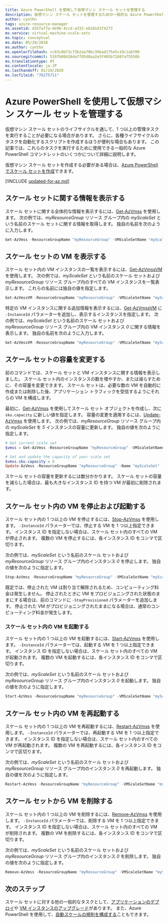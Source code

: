 ```yaml
---
title: Azure PowerShell を使用して仮想マシン スケール セットを管理する
description: 仮想マシン スケール セットを管理するための一般的な Azure PowerShell コマンドレット (インスタンスを起動および停止したり、スケール セットの容量を変更したりする方法など)。
author: cynthn
tags: azure-resource-manager
ms.assetid: d35fa77a-de96-4ccd-a332-eb181d1f4273
ms.service: virtual-machine-scale-sets
ms.topic: conceptual
ms.date: 05/29/2018
ms.author: cynthn
ms.openlocfilehash: cc83c8b73c73b2aa70bc36bad175e5c19c1ab700
ms.sourcegitcommit: 5397b08426da7f05d8aa2e5f465b71b97a75550b
ms.translationtype: HT
ms.contentlocale: ja-JP
ms.lasthandoff: 01/19/2020
ms.locfileid: "76275711"
---
```

# <a name="manage-a-virtual-machine-scale-set-with-azure-powershell"></a>Azure PowerShell を使用して仮想マシン スケール セットを管理する

仮想マシン スケール セットのライフサイクルを通して、1 つ以上の管理タスクを実行することが必要になる場合があります。 さらに、各種ライフサイクルのタスクを自動化するスクリプトを作成するほうが便利な場合もあります。 この記事では、これらのタスクを実行するために使用できる一般的な Azure PowerShell コマンドレットのいくつかについて詳細に説明します。

仮想マシン スケール セットを作成する必要がある場合は、[Azure PowerShell でスケール セットを作成](quick-create-powershell.md)できます。

[!INCLUDE [updated-for-az.md](../../includes/updated-for-az.md)]

## <a name="view-information-about-a-scale-set"></a>スケール セットに関する情報を表示する
スケール セットに関する全体的な情報を表示するには、[Get-AzVmss](/powershell/module/az.compute/get-azvmss) を使用します。 次の例では、*myResourceGroup* リソース グループ内の *myScaleSet* という名前のスケール セットに関する情報を取得します。 独自の名前を次のように入力します。

```powershell
Get-AzVmss -ResourceGroupName "myResourceGroup" -VMScaleSetName "myScaleSet"
```


## <a name="view-vms-in-a-scale-set"></a>スケール セットの VM を表示する
スケール セット内の VM インスタンスの一覧を表示するには、[Get-AzVmssVM](/powershell/module/az.compute/get-azvmssvm) を使用します。 次の例では、*myScaleSet* という名前のスケール セットおよび *myResourceGroup* リソース グループ内のすべての VM インスタンスを一覧表示します。 これらの名前には独自の値を指定します。

```powershell
Get-AzVmssVM -ResourceGroupName "myResourceGroup" -VMScaleSetName "myScaleSet"
```

特定の VM インスタンスに関する追加情報を表示するには、[Get-AzVmssVM](/powershell/module/az.compute/get-azvmssvm) に `-InstanceId` パラメーターを追加し、表示するインスタンスを指定します。 次の例では、*myScaleSet* という名前のスケール セットおよび *myResourceGroup* リソース グループ内の VM インスタンス *0* に関する情報を表示します。 独自の名前を次のように入力します。

```powershell
Get-AzVmssVM -ResourceGroupName "myResourceGroup" -VMScaleSetName "myScaleSet" -InstanceId "0"
```


## <a name="change-the-capacity-of-a-scale-set"></a>スケール セットの容量を変更する
前のコマンドでは、スケール セットと VM インスタンスに関する情報を表示しました。 スケール セット内のインスタンスの数を増やすか、または減らすために、その容量を変更できます。 スケール セットは、必要な数の VM を自動的に作成または削除した後、アプリケーション トラフィックを受信するようにそれらの VM を構成します。

最初に、[Get-AzVmss](/powershell/module/az.compute/get-azvmss) を使用してスケール セット オブジェクトを作成し、次に `sku.capacity` に新しい値を指定します。 容量の変更を適用するには、[Update-AzVmss](/powershell/module/az.compute/update-azvmss) を使用します。 次の例では、*myResourceGroup* リソース グループ内の *myScaleSet* を *5* インスタンスの容量に更新します。 独自の値を次のように指定します。

```powershell
# Get current scale set
$vmss = Get-AzVmss -ResourceGroupName "myResourceGroup" -VMScaleSetName "myScaleSet"

# Set and update the capacity of your scale set
$vmss.sku.capacity = 5
Update-AzVmss -ResourceGroupName "myResourceGroup" -Name "myScaleSet" -VirtualMachineScaleSet $vmss
```

スケール セットの容量を更新するには数分かかります。 スケール セットの容量を減らした場合は、最も大きなインスタンス ID を持つ VM が最初に削除されます。


## <a name="stop-and-start-vms-in-a-scale-set"></a>スケール セット内の VM を停止および起動する
スケール セット内の 1 つ以上の VM を停止するには、[Stop-AzVmss](/powershell/module/az.compute/stop-azvmss) を使用します。 `-InstanceId` パラメーターでは、停止する VM を 1 つ以上指定できます。 インスタンス ID を指定しない場合は、スケール セット内のすべての VM が停止されます。 複数の VM を停止するには、各インスタンス ID をコンマで区切ります。

次の例では、*myScaleSet* という名前のスケール セットおよび *myResourceGroup* リソース グループ内のインスタンス *0* を停止します。 独自の値を次のように指定します。

```powershell
Stop-AzVmss -ResourceGroupName "myResourceGroup" -VMScaleSetName "myScaleSet" -InstanceId "0"
```

既定では、停止された VM は割り当て解除されるため、コンピューティング料金は発生しません。 停止されたときに VM をプロビジョニングされた状態のままにする場合は、前のコマンドに `-StayProvisioned` パラメーターを追加します。 停止された VM がプロビジョニングされたままになる場合は、通常のコンピューティング料金が発生します。


### <a name="start-vms-in-a-scale-set"></a>スケール セット内の VM を起動する
スケール セット内の 1 つ以上の VM を起動するには、[Start-AzVmss](/powershell/module/az.compute/start-azvmss) を使用します。 `-InstanceId` パラメーターでは、起動する VM を 1 つ以上指定できます。 インスタンス ID を指定しない場合は、スケール セット内のすべての VM が起動されます。 複数の VM を起動するには、各インスタンス ID をコンマで区切ります。

次の例では、*myScaleSet* という名前のスケール セットおよび *myResourceGroup* リソース グループ内のインスタンス *0* を起動します。 独自の値を次のように指定します。

```powershell
Start-AzVmss -ResourceGroupName "myResourceGroup" -VMScaleSetName "myScaleSet" -InstanceId "0"
```


## <a name="restart-vms-in-a-scale-set"></a>スケール セット内の VM を再起動する
スケール セット内の 1 つ以上の VM を再起動するには、[Restart-AzVmss](/powershell/module/az.compute/restart-azvmss) を使用します。 `-InstanceId` パラメーターでは、再起動する VM を 1 つ以上指定できます。 インスタンス ID を指定しない場合は、スケール セット内のすべての VM が再起動されます。 複数の VM を再起動するには、各インスタンス ID をコンマで区切ります。

次の例では、*myScaleSet* という名前のスケール セットおよび *myResourceGroup* リソース グループ内のインスタンス *0* を再起動します。 独自の値を次のように指定します。

```powershell
Restart-AzVmss -ResourceGroupName "myResourceGroup" -VMScaleSetName "myScaleSet" -InstanceId "0"
```


## <a name="remove-vms-from-a-scale-set"></a>スケール セットから VM を削除する
スケール セット内の 1 つ以上の VM を削除するには、[Remove-AzVmss](/powershell/module/az.compute/remove-azvmss) を使用します。 `-InstanceId` パラメーターでは、削除する VM を 1 つ以上指定できます。 インスタンス ID を指定しない場合は、スケール セット内のすべての VM が削除されます。 複数の VM を削除するには、各インスタンス ID をコンマで区切ります。

次の例では、*myScaleSet* という名前のスケール セットおよび *myResourceGroup* リソース グループ内のインスタンス *0* を削除します。 独自の値を次のように指定します。

```powershell
Remove-AzVmss -ResourceGroupName "myResourceGroup" -VMScaleSetName "myScaleSet" -InstanceId "0"
```


## <a name="next-steps"></a>次のステップ
スケール セットに対する他の一般的なタスクとして、[アプリケーションのデプロイ](virtual-machine-scale-sets-deploy-app.md)や [VM インスタンスのアップグレード](virtual-machine-scale-sets-upgrade-scale-set.md)があります。 また、Azure PowerShell を使用して、[自動スケールの規則を構成する](virtual-machine-scale-sets-autoscale-overview.md)こともできます。
